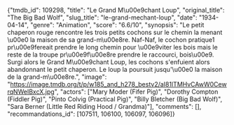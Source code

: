 {"tmdb_id": 109298, "title": "Le Grand M\u00e9chant Loup", "original_title": "The Big Bad Wolf", "slug_title": "le-grand-mechant-loup", "date": "1934-04-14", "genre": "Animation", "score": "6.6/10", "synopsis": "Le petit chaperon rouge rencontre les trois petits cochons sur le chemin la menant \u00e0 la maison de sa grand-m\u00e8re. Naf-Naf, le cochon pratique1 pr\u00e9fereait prendre le long chemin pour \u00e9viter les bois mais le reste de la troupe pr\u00e9f\u00e8re prendre le raccourci, bois\u00e9. Surgi alors le Grand M\u00e9chant Loup, les cochons s'enfuient alors abandonnant le petit chaperon. Le loup la poursuit jusqu'\u00e0 la maison de la grand-m\u00e8re.", "image": "https://image.tmdb.org/t/p/w185_and_h278_bestv2/aI81lTMHvCAwW0CewrqNWeIBxcX.jpg", "actors": ["Mary Moder (Fifer Pig)", "Dorothy Compton (Fiddler Pig)", "Pinto Colvig (Practical Pig)", "Billy Bletcher (Big Bad Wolf)", "Sara Berner (Little Red Riding Hood / Grandma)"], "comments": [], "recommandations_id": [107511, 106100, 106097, 106096]}
